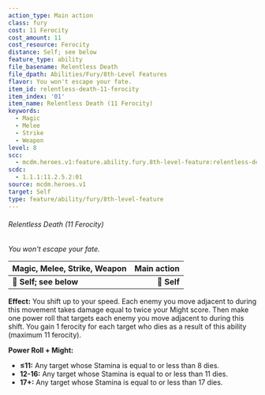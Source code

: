 ```yaml
---
action_type: Main action
class: fury
cost: 11 Ferocity
cost_amount: 11
cost_resource: Ferocity
distance: Self; see below
feature_type: ability
file_basename: Relentless Death
file_dpath: Abilities/Fury/8th-Level Features
flavor: You won't escape your fate.
item_id: relentless-death-11-ferocity
item_index: '01'
item_name: Relentless Death (11 Ferocity)
keywords:
  - Magic
  - Melee
  - Strike
  - Weapon
level: 8
scc:
  - mcdm.heroes.v1:feature.ability.fury.8th-level-feature:relentless-death-11-ferocity
scdc:
  - 1.1.1:11.2.5.2:01
source: mcdm.heroes.v1
target: Self
type: feature/ability/fury/8th-level-feature
---
```


###### Relentless Death (11 Ferocity)

*You won't escape your fate.*

| **Magic, Melee, Strike, Weapon** | **Main action** |
| -------------------------------- | --------------: |
| **📏 Self; see below**           |     **🎯 Self** |

**Effect:** You shift up to your speed. Each enemy you move adjacent to during this movement takes damage equal to twice your Might score. Then make one power roll that targets each enemy you move adjacent to during this shift. You gain 1 ferocity for each target who dies as a result of this ability (maximum 11 ferocity).

**Power Roll + Might:**

- **≤11:** Any target whose Stamina is equal to or less than 8 dies.
- **12-16:** Any target whose Stamina is equal to or less than 11 dies.
- **17+:** Any target whose Stamina is equal to or less than 17 dies.
